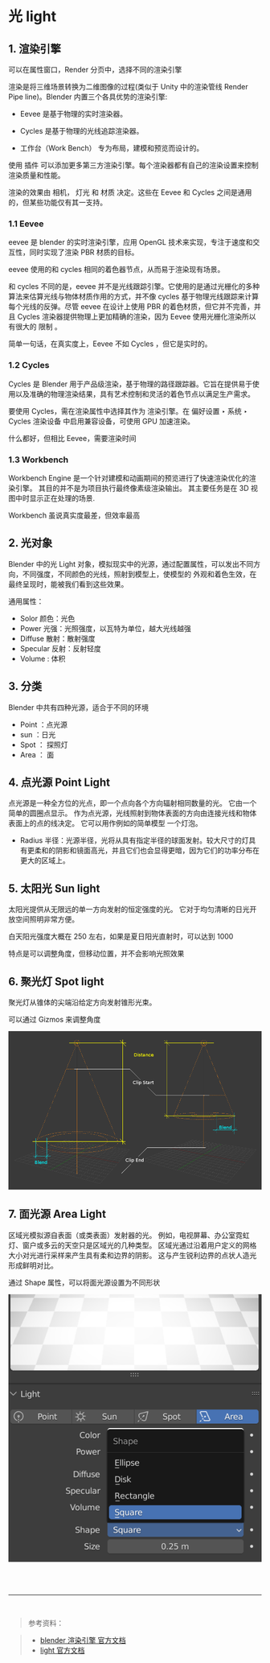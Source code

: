 # 光 light

## 1. 渲染引擎

可以在属性窗口，Render 分页中，选择不同的渲染引擎

渲染是将三维场景转换为二维图像的过程(类似于 Unity 中的渲染管线 Render Pipe line)。Blender 内置三个各具优势的渲染引擎:

- Eevee 是基于物理的实时渲染器。

- Cycles 是基于物理的光线追踪渲染器。

- 工作台（Work Bench） 专为布局，建模和预览而设计的。

使用 插件 可以添加更多第三方渲染引擎。每个渲染器都有自己的渲染设置来控制渲染质量和性能。

渲染的效果由 相机， 灯光 和 材质 决定。这些在 Eevee 和 Cycles 之间是通用的，但某些功能仅有其一支持。

### 1.1 Eevee

eevee 是 blender 的实时渲染引擎，应用 OpenGL 技术来实现，专注于速度和交互性，同时实现了渲染 PBR 材质的目标。

eevee 使用的和 cycles 相同的着色器节点，从而易于渲染现有场景。

和 cycles 不同的是，eevee 并不是光线跟踪引擎。它使用的是通过光栅化的多种算法来估算光线与物体材质作用的方式，并不像 cycles 基于物理光线跟踪来计算每个光线的反弹。尽管 eevee 在设计上使用 PBR 的着色材质，但它并不完善，并且 Cycles 渲染器提供物理上更加精确的渲染，因为 Eevee 使用光栅化渲染所以有很大的 限制 。

简单一句话，在真实度上，Eevee 不如 Cycles ，但它是实时的。

### 1.2 Cycles

Cycles 是 Blender 用于产品级渲染，基于物理的路径跟踪器。它旨在提供易于使用以及准确的物理渲染结果，具有艺术控制和灵活的着色节点以满足生产需求。

要使用 Cycles，需在渲染属性中选择其作为 渲染引擎。在 偏好设置 ‣ 系统 ‣ Cycles 渲染设备 中启用兼容设备，可使用 GPU 加速渲染。

什么都好，但相比 Eevee，需要渲染时间

### 1.3 Workbench

Workbench Engine 是一个针对建模和动画期间的预览进行了快速渲染优化的渲染引擎。 其目的并不是为项目执行最终像素级渲染输出。 其主要任务是在 3D 视图中时显示正在处理的场景.

Workbench 虽说真实度最差，但效率最高

## 2. 光对象

Blender 中的光 Light 对象，模拟现实中的光源，通过配置属性，可以发出不同方向，不同强度，不同颜色的光线，照射到模型上，使模型的 外观和着色生效，在最终呈现时，能被我们看到这些效果。

通用属性：

- Solor 颜色：光色
- Power 光强：光照强度，以瓦特为单位，越大光线越强
- Diffuse 散射：散射强度
- Specular 反射：反射轻度
- Volume : 体积

## 3. 分类

Blender 中共有四种光源，适合于不同的环境

- Point ：点光源
- sun ：日光
- Spot ： 探照灯
- Area ： 面

## 4. 点光源 Point Light

点光源是一种全方位的光点，即一个点向各个方向辐射相同数量的光。 它由一个简单的圆圈点显示。 作为点光源，光线照射到物体表面的方向由连接光线和物体表面上的点的线决定。 它可以用作例如的简单模型 一个灯泡。

- Radius 半径：光源半径，光将从具有指定半径的球面发射。较大尺寸的灯具有更柔和的阴影和镜面高光，并且它们也会显得更暗，因为它们的功率分布在更大的区域上。

## 5. 太阳光 Sun light

太阳光提供从无限远的单一方向发射的恒定强度的光。 它对于均匀清晰的日光开放空间照明非常方便。

白天阳光强度大概在 250 左右，如果是夏日阳光直射时，可以达到 1000

特点是可以调整角度，但移动位置，并不会影响光照效果

## 6. 聚光灯 Spot light

聚光灯从锥体的尖端沿给定方向发射锥形光束。

可以通过 Gizmos 来调整角度

![](../../imgs/render_lights_light-object_terms.png)

## 7. 面光源 Area Light

区域光模拟源自表面（或类表面）发射器的光。 例如，电视屏幕、办公室霓虹灯、窗户或多云的天空只是区域光的几种类型。 区域光通过沿着用户定义的网格大小对光进行采样来产生具有柔和边界的阴影。 这与产生锐利边界的点状人造光形成鲜明对比。

通过 Shape 属性，可以将面光源设置为不同形状

![](../../imgs/area_light_shape.png)

<br>
<br>

<hr>
<br>

> 参考资料：

> - [blender 渲染引擎 官方文档](https://docs.blender.org/manual/zh-hans/latest/render/introduction.html)
> - [light 官方文档](https://docs.blender.org/manual/zh-hans/latest/render/lights/light_object.html)
